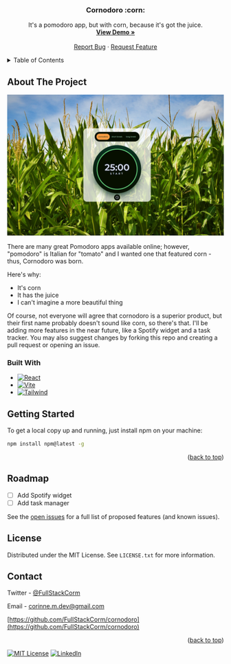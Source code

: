 


<!-- PROJECT LOGO -->
<br />
<div align="center">
  <!-- <a href="https://github.com/FullStackCorm/cornodoro">
    <img src="src/assets/logo.png" align="center" alt="Logo" width="120" height="120">
  </a> -->

  <h3 align="center">Cornodoro :corn: </h3>

  <p align="center">
    It's a pomodoro app, but with corn, because it's got the juice.
    <br />
    <a href="https://cornodoro.netlify.app/"><strong>View Demo »</strong></a>
    <br />
    <br />
    <a href="https://github.com/FullStackCorm/cornodoro/issues">Report Bug</a>
    ·
    <a href="https://github.com/FullStackCorm/cornodoro/issues">Request Feature</a>
  </p>
</div>



<!-- TABLE OF CONTENTS -->
<details>
  <summary>Table of Contents</summary>
  <ol>
    <li>
      <a href="#about-the-project">About The Project</a>
      <ul>
        <li><a href="#built-with">Built With</a></li>
      </ul>
    </li>
    <li>
      <a href="#getting-started">Getting Started</a>
    </li>
    <li><a href="#roadmap">Roadmap</a></li>
    <li><a href="#license">License</a></li>
    <li><a href="#contact">Contact</a></li>
  </ol>
</details>



<!-- ABOUT THE PROJECT -->
## About The Project

[![Cornodoro Screen Shot][cornodoro-screenshot]](src/assets/cornodoro-screenshot.PNG)

There are many great Pomodoro apps available online; however, "pomodoro" is Italian for "tomato" and I wanted one that featured corn - thus, Cornodoro was born.

Here's why:
* It's corn 
* It has the juice
* I can't imagine a more beautiful thing

Of course, not everyone will agree that cornodoro is a superior product, but their first name probably doesn't sound like corn, so there's that. I'll be adding more features in the near future, like a Spotify widget and a task tracker. You may also suggest changes by forking this repo and creating a pull request or opening an issue.



### Built With


* [![React][React.js]][React-url]
* [![Vite][vitejs.dev]][Vite-url]
* [![Tailwind][Tailwindcss.com]][Tailwind-url]


<!-- GETTING STARTED -->
## Getting Started

To get a local copy up and running, just install npm on your machine:

  ```sh
  npm install npm@latest -g
  ```


<p align="right">(<a href="#readme-top">back to top</a>)</p>

<!-- ROADMAP -->
## Roadmap

- [ ] Add Spotify widget
- [ ] Add task manager

See the [open issues](https://github.com/FullStackCorm/cornodoro/issues) for a full list of proposed features (and known issues).



<!-- LICENSE -->
## License

Distributed under the MIT License. See `LICENSE.txt` for more information.

<!-- CONTACT -->
## Contact

Twitter - [@FullStackCorm](https://twitter.com/FullStackCorm)

Email - corinne.m.dev@gmail.com

[https://github.com/FullStackCorm/cornodoro](https://github.com/FullStackCorm/cornodoro)

<p align="right">(<a href="#readme-top">back to top</a>)</p>




<!-- MARKDOWN LINKS & IMAGES -->
<!-- https://www.markdownguide.org/basic-syntax/#reference-style-links -->
[contributors-shield]: https://img.shields.io/github/contributors/FullStackCorm/cornodoro.svg?style=for-the-badge
[contributors-url]: https://github.com/FullStackCorm/cornodoro/graphs/contributors
[forks-shield]: https://img.shields.io/github/forks/FullStackCorm/cornodoro.svg?style=for-the-badge
[forks-url]: https://github.com/FullStackCorm/cornodoro/network/members
[stars-shield]: https://img.shields.io/github/stars/FullStackCorm/cornodoro.svg?style=for-the-badge
[stars-url]: https://github.com/FullStackCorm/cornodoro/stargazers
[issues-shield]: https://img.shields.io/github/issues/FullStackCorm/cornodoro.svg?style=for-the-badge
[issues-url]: https://github.com/FullStackCorm/cornodoro/issues
[license-shield]: https://img.shields.io/github/license/FullStackCorm/cornodoro.svg?style=for-the-badge
[license-url]: https://github.com/FullStackCorm/cornodoro/blob/main/LICENSE.txt
[linkedin-shield]: https://img.shields.io/badge/-LinkedIn-black.svg?style=for-the-badge&logo=linkedin&colorB=555
[linkedin-url]: https://www.linkedin.com/in/corinne-manon-michael/
[cornodoro-screenshot]: src/assets/cornodoro-screenshot.PNG
[Next.js]: https://img.shields.io/badge/next.js-000000?style=for-the-badge&logo=nextdotjs&logoColor=white
[Next-url]: https://nextjs.org/
[React.js]: https://img.shields.io/badge/React-20232A?style=for-the-badge&logo=react&logoColor=61DAFB
[React-url]: https://reactjs.org/
[Vue.js]: https://img.shields.io/badge/Vue.js-35495E?style=for-the-badge&logo=vuedotjs&logoColor=4FC08D
[Vue-url]: https://vuejs.org/
[Angular.io]: https://img.shields.io/badge/Angular-DD0031?style=for-the-badge&logo=angular&logoColor=white
[Angular-url]: https://angular.io/
[Svelte.dev]: https://img.shields.io/badge/Svelte-4A4A55?style=for-the-badge&logo=svelte&logoColor=FF3E00
[Svelte-url]: https://svelte.dev/
[Laravel.com]: https://img.shields.io/badge/Laravel-FF2D20?style=for-the-badge&logo=laravel&logoColor=white
[Laravel-url]: https://laravel.com
[Bootstrap.com]: https://img.shields.io/badge/Bootstrap-563D7C?style=for-the-badge&logo=bootstrap&logoColor=white
[Bootstrap-url]: https://getbootstrap.com
[JQuery.com]: https://img.shields.io/badge/jQuery-0769AD?style=for-the-badge&logo=jquery&logoColor=white
[JQuery-url]: https://jquery.com
[Vitejs.dev]: https://img.shields.io/badge/Vite-6e329d?style=for-the-badge&logo=vite&logoColor=white
[Vite-url]: https://vitejs.dev/
[Tailwindcss.com]: https://img.shields.io/badge/Tailwind-334155?style=for-the-badge&logo=tailwindcss&logoColor=white
[Tailwind-url]: https://tailwindcss.com/ 


[![MIT License][license-shield]][license-url]
[![LinkedIn][linkedin-shield]][linkedin-url]
